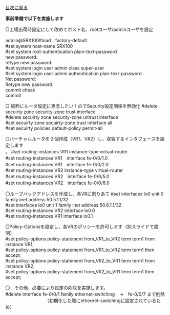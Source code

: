 [目次に戻る](./Junos-BGP-exercises.md) <br>

**事前準備で以下を実施します**

□工場出荷時設定にして改めてホスト名、rootユーザ/adminユーザを設定<br>

admin@SRX100#load　factory-default<br>
#set system host-name SRX100<br>
#set system root-authentication plain-text-password<br>
 new password:         <br> 
 retype new password:  <br>
#set system login user admin class super-user<br>
#set system login user admin authentication plan-text-password<br>
  Net password:        <br>
  Retype new password:       <br>
commit cheak<br>
commit<br>


□ 純粋にルータ設定に専念したい！のでSecurity設定関係を無効化
#delete secuirty zone security-zone trust interface<br>
#delete secuirty zone security-zone untrust interface<br>
#set secuirty zone secuirty-zone trust interface all<br>
#set secuirty policies default-policy permit-all<br>


□バーチャルルータを２個作成（VR1、VR2）し、収容するインタフェースを設定します<br>。
#set routing-instances VR1 instance-type virtual-router<br>
#set routing-instances VR1　interface fe-0/0/1.0<br>
#set routing-instances VR1　interface fe-0/0/2.0<br>
#set routing-instances VR2 instance-type virtual-router<br>
#set routing-instances VR2　interface fe-0/0/5.0<br>
#set routing-instances VR2　interface fe-0/0/6.0<br>

〇ループバックアドレスを作成し、各VRに割りあて
#set interfaces lo0 unit 0 family inet address 50.5.1.1/32<br>
#set interfaces lo0 unit 1 family inet address 50.6.1.1/32<br>
#set routing-instances VR2 interface lo0.0<br>
#set routing-instances VR1 interface lo0.1<br>


□Policy-Optionsを設定し、各VRのポリシーを許可します（別スライドで説明）<br>
#set policy-options policy-statement from_VR1_to_VR2 term term1 from instance VR1;<br>
#set policy-options policy-statement from_VR1_to_VR2 term term1 then accept;<br>
#set policy-options policy-statement from_VR2_to_VR1 term term1 from instance VR2;<br>
#set policy-options policy-statement from_VR2_to_VR1 term term1 then accept;<br>


〇　その他、必要により設定の削除を実施します。<br>
#delete interface fe-0/0/1 family ethernet-switching　→　fe-0/0/7 まで削除<br>
　　　 　　　　　　（初期化した際にethernet-switchingに設定されているため）<br>



